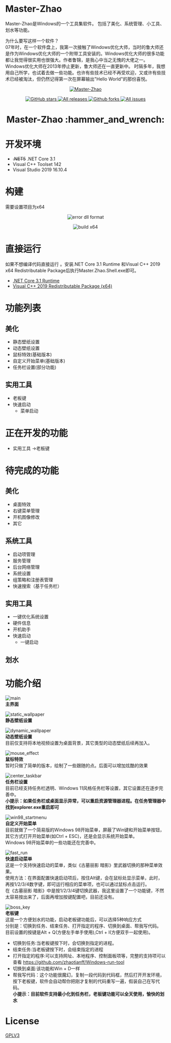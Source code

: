 # Master-Zhao
Master-Zhao是Windows的一个工具集软件。 包括了美化、系统管理、小工具、划水等功能。  

为什么要写这样一个软件？  
07年时，在一个软件盘上，我第一次接触了Windows优化大师，当时的鲁大师还是作为Windows优化大师的一个附带工具安装的。Windows优化大师的很多功能都让我觉得很实用也很强大。作者鲁锦，是我心中当之无愧的大佬之一。    
Windows优化大师在2013年停止更新，鲁大师还在一直更新中。
时隔多年，我想用自己所学，也试着去做一些功能。也许有些技术已经不再受欢迎，又或许有些技术已经被淘汰，但仍然记得第一次在屏幕输出"Hello World"的那份喜悦。

<p align="center">
<a href="https://github.com/zhaotianff/Master-Zhao" target="_blank">
<img align="center" alt="Master-Zhao" src="logo.png" />
</a>
</p>
<p align="center">
<a href="https://github.com/zhaotianff/Master-Zhao/stargazers" target="_blank">
 <img alt="GitHub stars" src="https://img.shields.io/github/stars/zhaotianff/Master-Zhao.svg" />
</a>
<a href="https://github.com/zhaotianff/Master-Zhao/releases" target="_blank">
 <img alt="All releases" src="https://img.shields.io/github/downloads/zhaotianff/Master-Zhao/total.svg" />
</a>
<a href="https://github.com/zhaotianff/Master-Zhao/network/members" target="_blank">
 <img alt="Github forks" src="https://img.shields.io/github/forks/zhaotianff/Master-Zhao.svg" />
</a>
<a href="https://github.com/zhaotianff/Master-Zhao/issues" target="_blank">
 <img alt="All issues" src="https://img.shields.io/github/issues/zhaotianff/Master-Zhao.svg" />
</a>
</p>
<h1 align="center">Master-Zhao :hammer_and_wrench: </h1>

# 开发环境
* ~~.NET5~~ .NET Core 3.1
* Visual C++ Toolset 142
* Visual Studio 2019 16.10.4

# 构建
需要设置项目为x64
<p align="center">
    <img align="center" alt="error dll format" src="Screenshots/error_dll_format.png" />
</p>
<p align="center">
    <img align="center" alt="build x64" src="Screenshots/build_x64.png" />
</p>

# 直接运行
如果不想编译代码直接运行 。安装.NET Core 3.1 Runtime 和Visual C++ 2019 x64 Redistributable Package后执行Master.Zhao.Shell.exe即可。
* [.NET Core 3.1 Runtime](https://dotnet.microsoft.com/zh-cn/download/dotnet/thank-you/runtime-desktop-3.1.27-windows-x64-installer)
* [Visual C++ 2019 Redistributable Package (x64)](https://aka.ms/vs/16/release/VC_redist.x64.exe)

# 功能列表
## 美化
  * 静态壁纸设置
  * 动态壁纸设置
  * 鼠标特效(基础版本)
  * 自定义开始菜单(基础版本)
  * 任务栏设置(部分功能)
## 实用工具
  * 老板键
  * 快速启动
      *  菜单启动

# 正在开发的功能
  * 实用工具 ->老板键
  
# 待完成的功能
## 美化
  * 桌面特效
  * 右键菜单管理
  * 开机图像修改
  * 其它
## 系统工具
  * 启动项管理
  * 服务管理
  * 后台网络管理
  * 系统设置
  * 组策略和注册表管理
  * 快速搜索（基于任务栏）
## 实用工具
  * 一键优化系统设置
  * 硬件信息
  * 开机助手
  * 快速启动
      *  一键启动
## 划水
     
# 功能介绍
![main](Screenshots/main.png)  
**主界面**    

![static_wallpaper](Screenshots/static_wallpaper.png)  
**静态壁纸设置**   

![dynamic_wallpaper](Screenshots/dynamic_wallpaper.png)  
**动态壁纸设置**  
目前仅支持将本地视频设置为桌面背景，其它类型的动态壁纸后续再加入。  

![mouse_effect](Screenshots/mouse_effect.png)  
**鼠标特效**  
暂时只做了简单的版本，绘制了一些跟随的点。后面可以增加炫酷的效果  

![center_taskbar](Screenshots/center_taskbar.png)  
**任务栏设置**  
目前已经支持任务栏透明、Windows 11风格任务栏等设置，其它设置还在逐步完善中。    
**小提示：如果任务栏或桌面显示异常，可以重启资源管理器进程。在任务管理器中找到explorer.exe重启即可**  

![win98_startmenu](Screenshots/win98_startmenu.png)  
**自定义开始菜单**  
目前就做了一个简易版的Windows 98开始菜单，屏蔽了Win键和开始菜单按钮，其它方式打开开始菜单(如Ctrl + ESC)，还是会显示系统开始菜单。    
Windows 98开始菜单的一些功能还在完善中。    

![fast_run](Screenshots/fast_run.png)  
**快速启动菜单**  
这是一个支持快速启动的菜单，类似《古墓丽影 暗影》里武器切换的那种菜单效果。      
使用方法：在界面配置快速启动项后，按住Alt键，会在鼠标处显示菜单，此时，再按1/2/3/4数字键，即可运行相应的菜单项，也可以通过鼠标点击运行。    
在《古墓丽影 暗影》中是按1/2/3/4键切换武器，我这里设置了一个功能键，不然太容易按出来了，后面再增加按键配置吧，目前还没有。  

![boss_key](Screenshots/boss_key.png)  
**老板键**  
这是一个方便划水的功能，启动老板键功能后，可以选择5种响应方式  
分别是：切换到任务、结束任务、打开指定的程序、切换到桌面、帮我写代码。  
目前设置的按键是Alt + Q(方便左手单手使用),Ctrl + I(方便双手一起使用)。  
* 切换到任务:当老板键按下时，会切换到指定的进程。
* 结束任务:当老板键按下时，会结束指定的进程
* 打开指定的程序:可以支持网址、本地程序、控制面板项等，完整的支持项可以查看 https://github.com/zhaotianff/Windows-run-tool
* 切换到桌面:该功能和Win + D一样
* 帮我写代码：这个功能很魔幻，复制一段代码到代码框，然后打开开发环境，按下老板键，软件会自动帮你把刚才复制的代码重写一遍，假装自己在写代码。  
**小提示：目前软件支持最小化到任务栏，老板键功能可以全天使用，愉快的划水**  
# License
[GPLV3](LICENSE)
